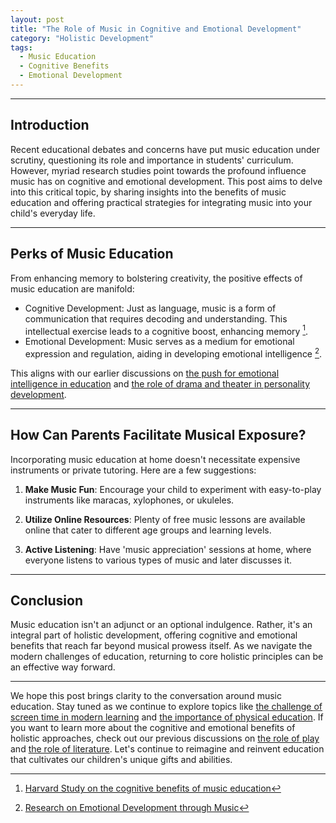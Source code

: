 ```yaml
---
layout: post
title: "The Role of Music in Cognitive and Emotional Development"
category: "Holistic Development"
tags: 
  - Music Education
  - Cognitive Benefits
  - Emotional Development
---
```

  
---

## Introduction 

Recent educational debates and concerns have put music education under scrutiny, questioning its role and importance in students' curriculum. However, myriad research studies point towards the profound influence music has on cognitive and emotional development. This post aims to delve into this critical topic, by sharing insights into the benefits of music education and offering practical strategies for integrating music into your child's everyday life.

---

## Perks of Music Education

From enhancing memory to bolstering creativity, the positive effects of music education are manifold:

- Cognitive Development: Just as language, music is a form of communication that requires decoding and understanding. This intellectual exercise leads to a cognitive boost, enhancing memory [^1^].
- Emotional Development: Music serves as a medium for emotional expression and regulation, aiding in developing emotional intelligence [^2^].

This aligns with our earlier discussions on [the push for emotional intelligence in education](/xedublog/holistic-development/the-push-for-emotional-intelligence-in-education.html) and [the role of drama and theater in personality development](/holistic-development/the-role-of-drama-and-theater-in-personality-development.html).

--- 

## How Can Parents Facilitate Musical Exposure?

Incorporating music education at home doesn't necessitate expensive instruments or private tutoring. Here are a few suggestions:

1. **Make Music Fun**: Encourage your child to experiment with easy-to-play instruments like maracas, xylophones, or ukuleles.

2. **Utilize Online Resources**: Plenty of free music lessons are available online that cater to different age groups and learning levels.

3. **Active Listening**: Have 'music appreciation' sessions at home, where everyone listens to various types of music and later discusses it. 

---

## Conclusion 

Music education isn't an adjunct or an optional indulgence. Rather, it's an integral part of holistic development, offering cognitive and emotional benefits that reach far beyond musical prowess itself. As we navigate the modern challenges of education, returning to core holistic principles can be an effective way forward. 

[^1^]: [Harvard Study on the cognitive benefits of music education](https://www.thecrimson.com/article/2018/2/20/music-education-benefits-study)
[^2^]: [Research on Emotional Development through Music](https://pubmed.ncbi.nlm.nih.gov/26228545/)

---

We hope this post brings clarity to the conversation around music education. Stay tuned as we continue to explore topics like [the challenge of screen time in modern learning](/xedublog/digital-transformation/the-challenge-of-screen-time-in-modern-learning.html) and [the importance of physical education](/holistic-development/the-importance-of-physical-education-in-schools.html). If you want to learn more about the cognitive and emotional benefits of holistic approaches, check out our previous discussions on [the role of play](/holistic-development/the-role-of-play-why-unstructured-time-matters.html) and [the role of literature](/holistic-development/the-role-of-literature-in-developing-empathy-and-worldview.html). Let's continue to reimagine and reinvent education that cultivates our children's unique gifts and abilities.